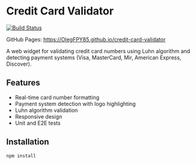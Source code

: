 # Credit Card Validator

[![Build Status](https://github.com/OlegFPY85/credit-card-validator/workflows/Build%20and%20Deploy/badge.svg)](https://github.com/OlegFPY85/credit-card-validator/actions)

GitHub Pages: https://OlegFPY85.github.io/credit-card-validator

A web widget for validating credit card numbers using Luhn algorithm and detecting payment systems (Visa, MasterCard, Mir, American Express, Discover).

## Features

- Real-time card number formatting
- Payment system detection with logo highlighting
- Luhn algorithm validation
- Responsive design
- Unit and E2E tests

## Installation

```bash
npm install